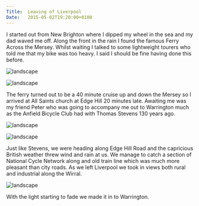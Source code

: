 ```yaml
---
Title:	Leaving of Liverpool
Date:	2015-05-02T19:20:00+0100
---
```


I started out from New Brighton where I dipped my wheel in the sea and my dad waved me off. Along the front in the rain I found the famous Ferry Across the Mersey. Whilst waiting I talked to some lightweight tourers who told me that my bike was too heavy. I said I should be fine having done this before.

![landscape](https://farm1.staticflickr.com/549/18829855613_e75b77b6bc_z_d.jpg "Touring cyclists at the ferry")

![landscape](https://farm1.staticflickr.com/347/19454772721_e3453ec799_z_d.jpg "Ferry. Across the Mersey.")

The ferry turned out to be a 40 minute cruise up and down the Mersey so I arrived at All Saints church at Edge Hill 20 minutes late. Awaiting me was my friend Peter who was going to accompany me out to Warrington much as the Anfield Bicycle Club had with Thomas Stevens 130 years ago.

![landscape](https://farm1.staticflickr.com/518/19444214432_c280bf59f0_z_d.jpg "At Edge Hill church")

![landscape](https://farm8.staticflickr.com/7732/17344758726_f8b9184f7b.jpg "Setting off with Peter")

Just like Stevens, we were heading along Edge Hill Road and the capricious British weather threw wind and rain at us. We manage to catch a section of National Cycle Network along and old train line which was much more pleasant than city roads. As we left Liverpool we  took in views both rural and industrial along the Wirral.

![landscape](https://farm8.staticflickr.com/7788/17183161950_0c66e082ef.jpg "Rural Wirral")

With the light starting to fade we made it in to Warrington.
